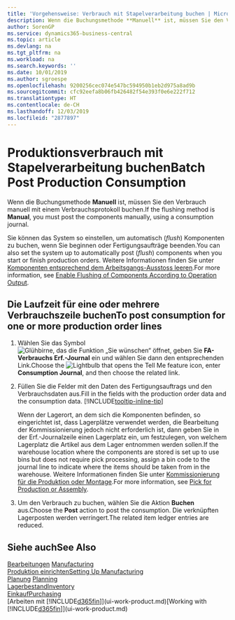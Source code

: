 ```yaml
---
title: 'Vorgehensweise: Verbrauch mit Stapelverarbeitung buchen | Microsoft Docs'
description: Wenn die Buchungsmethode **Manuell** ist, müssen Sie den Verbrauch manuell mit einem Verbrauchsprotokoll buchen.
author: SorenGP
ms.service: dynamics365-business-central
ms.topic: article
ms.devlang: na
ms.tgt_pltfrm: na
ms.workload: na
ms.search.keywords: ''
ms.date: 10/01/2019
ms.author: sgroespe
ms.openlocfilehash: 9200256cec074e547bc594950b1eb2d975a8ad9b
ms.sourcegitcommit: cfc92eefa8b06fb426482f54e393f0e6e222f712
ms.translationtype: HT
ms.contentlocale: de-CH
ms.lasthandoff: 12/03/2019
ms.locfileid: "2877897"
---
```

# <a name="batch-post-production-consumption"></a><span data-ttu-id="46ec4-103">Produktionsverbrauch mit Stapelverarbeitung buchen</span><span class="sxs-lookup"><span data-stu-id="46ec4-103">Batch Post Production Consumption</span></span>
<span data-ttu-id="46ec4-104">Wenn die Buchungsmethode **Manuell** ist, müssen Sie den Verbrauch manuell mit einem Verbrauchsprotokoll buchen.</span><span class="sxs-lookup"><span data-stu-id="46ec4-104">If the flushing method is **Manual**, you must post the components manually, using a consumption journal.</span></span>

<span data-ttu-id="46ec4-105">Sie können das System so einstellen, um automatisch (*flush*) Komponenten zu buchen, wenn Sie beginnen oder Fertigungsaufträge beenden.</span><span class="sxs-lookup"><span data-stu-id="46ec4-105">You can also set the system up to automatically post (*flush*) components when you start or finish production orders.</span></span> <span data-ttu-id="46ec4-106">Weitere Informationen finden Sie unter [Komponenten entsprechend dem Arbeitsgangs-Ausstoss leeren](production-how-to-flush-components-according-to-operation-output.md).</span><span class="sxs-lookup"><span data-stu-id="46ec4-106">For more information, see [Enable Flushing of Components According to Operation Output](production-how-to-flush-components-according-to-operation-output.md).</span></span>

## <a name="to-post-consumption-for-one-or-more-production-order-lines"></a><span data-ttu-id="46ec4-107">Die Laufzeit für eine oder mehrere Verbrauchszeile buchen</span><span class="sxs-lookup"><span data-stu-id="46ec4-107">To post consumption for one or more production order lines</span></span>  
1.  <span data-ttu-id="46ec4-108">Wählen Sie das Symbol ![Glühbirne, das die Funktion „Sie wünschen“ öffnet](media/ui-search/search_small.png "Tell Me-Funktion"), geben Sie **FA-Verbrauchs Erf.-Journal** ein und wählen Sie dann den entsprechenden Link.</span><span class="sxs-lookup"><span data-stu-id="46ec4-108">Choose the ![Lightbulb that opens the Tell Me feature](media/ui-search/search_small.png "Tell me what you want to do") icon, enter **Consumption Journal**, and then choose the related link.</span></span>  
2.  <span data-ttu-id="46ec4-109">Füllen Sie die Felder mit den Daten des Fertigungsauftrags und den Verbrauchsdaten aus.</span><span class="sxs-lookup"><span data-stu-id="46ec4-109">Fill in the fields with the production order data and the consumption data.</span></span> [!INCLUDE[tooltip-inline-tip](includes/tooltip-inline-tip_md.md)]  

    <span data-ttu-id="46ec4-110">Wenn der Lagerort, an dem sich die Komponenten befinden, so eingerichtet ist, dass Lagerplätze verwendet werden, die Bearbeitung der Kommissionierung jedoch nicht erforderlich ist, dann geben Sie in der Erf.-Journalzeile einen Lagerplatz ein, um festzulegen, von welchem Lagerplatz die Artikel aus dem Lager entnommen werden sollen.</span><span class="sxs-lookup"><span data-stu-id="46ec4-110">If the warehouse location where the components are stored is set up to use bins but does not require pick processing, assign a bin code to the journal line to indicate where the items should be taken from in the warehouse.</span></span> <span data-ttu-id="46ec4-111">Weitere Informationen finden Sie unter [Kommissionierung für die Produktion oder Montage](warehouse-how-to-pick-for-production.md).</span><span class="sxs-lookup"><span data-stu-id="46ec4-111">For more information, see [Pick for Production or Assembly](warehouse-how-to-pick-for-production.md).</span></span>  
3.  <span data-ttu-id="46ec4-112">Um den Verbrauch zu buchen, wählen Sie die Aktion **Buchen** aus.</span><span class="sxs-lookup"><span data-stu-id="46ec4-112">Choose the **Post** action to post the consumption.</span></span> <span data-ttu-id="46ec4-113">Die verknüpften Lagerposten werden verringert.</span><span class="sxs-lookup"><span data-stu-id="46ec4-113">The related item ledger entries are reduced.</span></span>

## <a name="see-also"></a><span data-ttu-id="46ec4-114">Siehe auch</span><span class="sxs-lookup"><span data-stu-id="46ec4-114">See Also</span></span>  
<span data-ttu-id="46ec4-115">[Bearbeitungen](production-manage-manufacturing.md)  </span><span class="sxs-lookup"><span data-stu-id="46ec4-115">[Manufacturing](production-manage-manufacturing.md)  </span></span>  
[<span data-ttu-id="46ec4-116">Produktion einrichten</span><span class="sxs-lookup"><span data-stu-id="46ec4-116">Setting Up Manufacturing</span></span>](production-configure-production-processes.md)  
<span data-ttu-id="46ec4-117">[Planung](production-planning.md)    </span><span class="sxs-lookup"><span data-stu-id="46ec4-117">[Planning](production-planning.md)    </span></span>  
[<span data-ttu-id="46ec4-118">Lagerbestand</span><span class="sxs-lookup"><span data-stu-id="46ec4-118">Inventory</span></span>](inventory-manage-inventory.md)  
[<span data-ttu-id="46ec4-119">Einkauf</span><span class="sxs-lookup"><span data-stu-id="46ec4-119">Purchasing</span></span>](purchasing-manage-purchasing.md)  
<span data-ttu-id="46ec4-120">[Arbeiten mit [!INCLUDE[d365fin](includes/d365fin_md.md)]](ui-work-product.md)</span><span class="sxs-lookup"><span data-stu-id="46ec4-120">[Working with [!INCLUDE[d365fin](includes/d365fin_md.md)]](ui-work-product.md)</span></span>
